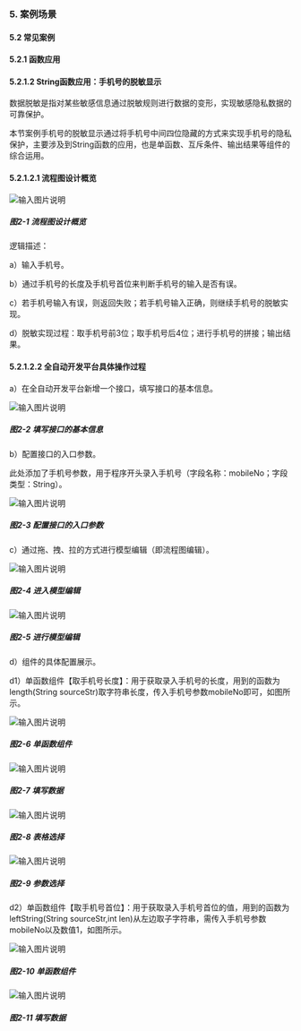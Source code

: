 ### 5. 案例场景

#### 5.2 常见案例

#### 5.2.1 函数应用

#### 5.2.1.2 String函数应用：手机号的脱敏显示

数据脱敏是指对某些敏感信息通过脱敏规则进行数据的变形，实现敏感隐私数据的可靠保护。

本节案例手机号的脱敏显示通过将手机号中间四位隐藏的方式来实现手机号的隐私保护，主要涉及到String函数的应用，也是单函数、互斥条件、输出结果等组件的综合运用。

#### 5.2.1.2.1 流程图设计概览

![输入图片说明](../../../../../images/SoFlu%EF%BC%88%E5%90%8E%E7%AB%AF%EF%BC%89%E5%BC%80%E5%8F%91%E5%B9%B3%E5%8F%B0/1.%20%E6%9C%80%E6%96%B0%E7%89%88%E6%9C%AC%20-%20%E6%9B%B4%E6%96%B0%E6%97%A5%E6%9C%9F%20-%202022.10.08/5.%20%E6%A1%88%E4%BE%8B%E5%9C%BA%E6%99%AF/2.%20%E5%B8%B8%E8%A7%81%E6%A1%88%E4%BE%8B/1.%20%E5%87%BD%E6%95%B0%E5%BA%94%E7%94%A8/2-1.png)

##### 图2-1 流程图设计概览

逻辑描述：

a）输入手机号。

b）通过手机号的长度及手机号首位来判断手机号的输入是否有误。

c）若手机号输入有误，则返回失败；若手机号输入正确，则继续手机号的脱敏实现。

d）脱敏实现过程：取手机号前3位；取手机号后4位；进行手机号的拼接；输出结果。

#### 5.2.1.2.2 全自动开发平台具体操作过程

a）在全自动开发平台新增一个接口，填写接口的基本信息。

![输入图片说明](../../../../../images/SoFlu%EF%BC%88%E5%90%8E%E7%AB%AF%EF%BC%89%E5%BC%80%E5%8F%91%E5%B9%B3%E5%8F%B0/1.%20%E6%9C%80%E6%96%B0%E7%89%88%E6%9C%AC%20-%20%E6%9B%B4%E6%96%B0%E6%97%A5%E6%9C%9F%20-%202022.10.08/5.%20%E6%A1%88%E4%BE%8B%E5%9C%BA%E6%99%AF/2.%20%E5%B8%B8%E8%A7%81%E6%A1%88%E4%BE%8B/1.%20%E5%87%BD%E6%95%B0%E5%BA%94%E7%94%A8/2-2.png)

##### 图2-2 填写接口的基本信息

b）配置接口的入口参数。

此处添加了手机号参数，用于程序开头录入手机号（字段名称：mobileNo；字段类型：String）。

![输入图片说明](../../../../../images/SoFlu%EF%BC%88%E5%90%8E%E7%AB%AF%EF%BC%89%E5%BC%80%E5%8F%91%E5%B9%B3%E5%8F%B0/1.%20%E6%9C%80%E6%96%B0%E7%89%88%E6%9C%AC%20-%20%E6%9B%B4%E6%96%B0%E6%97%A5%E6%9C%9F%20-%202022.10.08/5.%20%E6%A1%88%E4%BE%8B%E5%9C%BA%E6%99%AF/2.%20%E5%B8%B8%E8%A7%81%E6%A1%88%E4%BE%8B/1.%20%E5%87%BD%E6%95%B0%E5%BA%94%E7%94%A8/2-3.png)

##### 图2-3 配置接口的入口参数

c）通过拖、拽、拉的方式进行模型编辑（即流程图编辑）。

![输入图片说明](../../../../../images/SoFlu%EF%BC%88%E5%90%8E%E7%AB%AF%EF%BC%89%E5%BC%80%E5%8F%91%E5%B9%B3%E5%8F%B0/1.%20%E6%9C%80%E6%96%B0%E7%89%88%E6%9C%AC%20-%20%E6%9B%B4%E6%96%B0%E6%97%A5%E6%9C%9F%20-%202022.10.08/5.%20%E6%A1%88%E4%BE%8B%E5%9C%BA%E6%99%AF/2.%20%E5%B8%B8%E8%A7%81%E6%A1%88%E4%BE%8B/1.%20%E5%87%BD%E6%95%B0%E5%BA%94%E7%94%A8/2-4.png)

##### 图2-4 进入模型编辑

![输入图片说明](../../../../../images/SoFlu%EF%BC%88%E5%90%8E%E7%AB%AF%EF%BC%89%E5%BC%80%E5%8F%91%E5%B9%B3%E5%8F%B0/1.%20%E6%9C%80%E6%96%B0%E7%89%88%E6%9C%AC%20-%20%E6%9B%B4%E6%96%B0%E6%97%A5%E6%9C%9F%20-%202022.10.08/5.%20%E6%A1%88%E4%BE%8B%E5%9C%BA%E6%99%AF/2.%20%E5%B8%B8%E8%A7%81%E6%A1%88%E4%BE%8B/1.%20%E5%87%BD%E6%95%B0%E5%BA%94%E7%94%A8/2-5.png)

##### 图2-5 进行模型编辑

d）组件的具体配置展示。

d1）单函数组件【取手机号长度】：用于获取录入手机号的长度，用到的函数为length(String sourceStr)取字符串长度，传入手机号参数mobileNo即可，如图所示。

![输入图片说明](../../../../../images/SoFlu%EF%BC%88%E5%90%8E%E7%AB%AF%EF%BC%89%E5%BC%80%E5%8F%91%E5%B9%B3%E5%8F%B0/1.%20%E6%9C%80%E6%96%B0%E7%89%88%E6%9C%AC%20-%20%E6%9B%B4%E6%96%B0%E6%97%A5%E6%9C%9F%20-%202022.10.08/5.%20%E6%A1%88%E4%BE%8B%E5%9C%BA%E6%99%AF/2.%20%E5%B8%B8%E8%A7%81%E6%A1%88%E4%BE%8B/1.%20%E5%87%BD%E6%95%B0%E5%BA%94%E7%94%A8/2-6.png)

##### 图2-6 单函数组件

![输入图片说明](../../../../../images/SoFlu%EF%BC%88%E5%90%8E%E7%AB%AF%EF%BC%89%E5%BC%80%E5%8F%91%E5%B9%B3%E5%8F%B0/1.%20%E6%9C%80%E6%96%B0%E7%89%88%E6%9C%AC%20-%20%E6%9B%B4%E6%96%B0%E6%97%A5%E6%9C%9F%20-%202022.10.08/5.%20%E6%A1%88%E4%BE%8B%E5%9C%BA%E6%99%AF/2.%20%E5%B8%B8%E8%A7%81%E6%A1%88%E4%BE%8B/1.%20%E5%87%BD%E6%95%B0%E5%BA%94%E7%94%A8/2-7.png)

##### 图2-7 填写数据

![输入图片说明](../../../../../images/SoFlu%EF%BC%88%E5%90%8E%E7%AB%AF%EF%BC%89%E5%BC%80%E5%8F%91%E5%B9%B3%E5%8F%B0/1.%20%E6%9C%80%E6%96%B0%E7%89%88%E6%9C%AC%20-%20%E6%9B%B4%E6%96%B0%E6%97%A5%E6%9C%9F%20-%202022.10.08/5.%20%E6%A1%88%E4%BE%8B%E5%9C%BA%E6%99%AF/2.%20%E5%B8%B8%E8%A7%81%E6%A1%88%E4%BE%8B/1.%20%E5%87%BD%E6%95%B0%E5%BA%94%E7%94%A8/2-8.png)

##### 图2-8 表格选择

![输入图片说明](../../../../../images/SoFlu%EF%BC%88%E5%90%8E%E7%AB%AF%EF%BC%89%E5%BC%80%E5%8F%91%E5%B9%B3%E5%8F%B0/1.%20%E6%9C%80%E6%96%B0%E7%89%88%E6%9C%AC%20-%20%E6%9B%B4%E6%96%B0%E6%97%A5%E6%9C%9F%20-%202022.10.08/5.%20%E6%A1%88%E4%BE%8B%E5%9C%BA%E6%99%AF/2.%20%E5%B8%B8%E8%A7%81%E6%A1%88%E4%BE%8B/1.%20%E5%87%BD%E6%95%B0%E5%BA%94%E7%94%A8/2-9.png)

##### 图2-9 参数选择

d2）单函数组件【取手机号首位】：用于获取录入手机号首位的值，用到的函数为leftString(String sourceStr,int len)从左边取子字符串，需传入手机号参数mobileNo以及数值1，如图所示。

![输入图片说明](../../../../../images/SoFlu%EF%BC%88%E5%90%8E%E7%AB%AF%EF%BC%89%E5%BC%80%E5%8F%91%E5%B9%B3%E5%8F%B0/1.%20%E6%9C%80%E6%96%B0%E7%89%88%E6%9C%AC%20-%20%E6%9B%B4%E6%96%B0%E6%97%A5%E6%9C%9F%20-%202022.10.08/5.%20%E6%A1%88%E4%BE%8B%E5%9C%BA%E6%99%AF/2.%20%E5%B8%B8%E8%A7%81%E6%A1%88%E4%BE%8B/1.%20%E5%87%BD%E6%95%B0%E5%BA%94%E7%94%A8/2-10.png)

##### 图2-10 单函数组件

![输入图片说明](../../../../../images/SoFlu%EF%BC%88%E5%90%8E%E7%AB%AF%EF%BC%89%E5%BC%80%E5%8F%91%E5%B9%B3%E5%8F%B0/1.%20%E6%9C%80%E6%96%B0%E7%89%88%E6%9C%AC%20-%20%E6%9B%B4%E6%96%B0%E6%97%A5%E6%9C%9F%20-%202022.10.08/5.%20%E6%A1%88%E4%BE%8B%E5%9C%BA%E6%99%AF/2.%20%E5%B8%B8%E8%A7%81%E6%A1%88%E4%BE%8B/1.%20%E5%87%BD%E6%95%B0%E5%BA%94%E7%94%A8/2-11.png)

##### 图2-11 填写数据
